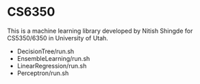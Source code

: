 # CS6350

This is a machine learning library developed by Nitish Shingde for CS5350/6350 in University of Utah.
- DecisionTree/run.sh
- EnsembleLearning/run.sh
- LinearRegression/run.sh
- Perceptron/run.sh
